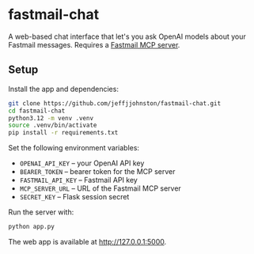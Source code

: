# fastmail-chat

A web-based chat interface that let's you ask OpenAI models about your Fastmail messages. Requires a [Fastmail MCP server](https://github.com/jeffjjohnston/fastmail-mcp-server).

## Setup

Install the app and dependencies:

```bash
git clone https://github.com/jeffjjohnston/fastmail-chat.git
cd fastmail-chat
python3.12 -m venv .venv
source .venv/bin/activate
pip install -r requirements.txt
```

Set the following environment variables:

- `OPENAI_API_KEY` – your OpenAI API key
- `BEARER_TOKEN` – bearer token for the MCP server
- `FASTMAIL_API_KEY` – Fastmail API key
- `MCP_SERVER_URL` – URL of the Fastmail MCP server
- `SECRET_KEY` – Flask session secret

Run the server with:

```bash
python app.py
```

The web app is available at <http://127.0.0.1:5000>.
